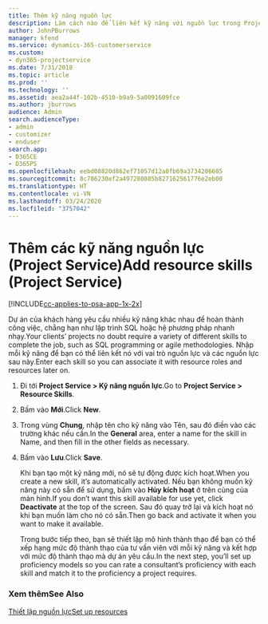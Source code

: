 ```yaml
---
title: Thêm kỹ năng nguồn lực
description: Làm cách nào để liên kết kỹ năng với nguồn lực trong Project Service
author: JohnPBurrows
manager: kfend
ms.service: dynamics-365-customerservice
ms.custom:
- dyn365-projectservice
ms.date: 7/31/2018
ms.topic: article
ms.prod: ''
ms.technology: ''
ms.assetid: aea2a44f-102b-4510-b9a9-5a0091609fce
ms.author: jburrows
audience: Admin
search.audienceType:
- admin
- customizer
- enduser
search.app:
- D365CE
- D365PS
ms.openlocfilehash: eebd08820d862ef71057d12a0fb69a3734206605
ms.sourcegitcommit: 8c786230ef2a497280885b827162561776e2eb00
ms.translationtype: HT
ms.contentlocale: vi-VN
ms.lasthandoff: 03/24/2020
ms.locfileid: "3757042"
---
```

# <a name="add-resource-skills-project-service"></a><span data-ttu-id="04907-103">Thêm các kỹ năng nguồn lực (Project Service)</span><span class="sxs-lookup"><span data-stu-id="04907-103">Add resource skills (Project Service)</span></span>

[!INCLUDE[cc-applies-to-psa-app-1x-2x](../includes/cc-applies-to-psa-app-1x-2x.md)]

<span data-ttu-id="04907-104">Dự án của khách hàng yêu cầu nhiều kỹ năng khác nhau để hoàn thành công việc, chẳng hạn như lập trình SQL hoặc hệ phương pháp nhanh nhạy.</span><span class="sxs-lookup"><span data-stu-id="04907-104">Your clients’ projects no doubt require a variety of different skills to complete the job, such as SQL programming or agile methodologies.</span></span> <span data-ttu-id="04907-105">Nhập mỗi kỹ năng để bạn có thể liên kết nó với vai trò nguồn lực và các nguồn lực sau này.</span><span class="sxs-lookup"><span data-stu-id="04907-105">Enter each skill so you can associate it with resource roles and resources later on.</span></span>  
  
1. <span data-ttu-id="04907-106">Đi tới **Project Service > Kỹ năng nguồn lực**.</span><span class="sxs-lookup"><span data-stu-id="04907-106">Go to **Project Service > Resource Skills**.</span></span>  
  
2. <span data-ttu-id="04907-107">Bấm vào **Mới**.</span><span class="sxs-lookup"><span data-stu-id="04907-107">Click **New**.</span></span>  
  
3. <span data-ttu-id="04907-108">Trong vùng **Chung**, nhập tên cho kỹ năng vào Tên, sau đó điền vào các trường khác nếu cần.</span><span class="sxs-lookup"><span data-stu-id="04907-108">In the **General** area, enter a name for the skill in Name, and then fill in the other fields as necessary.</span></span>  
  
4. <span data-ttu-id="04907-109">Bấm vào **Lưu**.</span><span class="sxs-lookup"><span data-stu-id="04907-109">Click **Save**.</span></span>  
  
   <span data-ttu-id="04907-110">Khi bạn tạo một kỹ năng mới, nó sẽ tự động được kích hoạt.</span><span class="sxs-lookup"><span data-stu-id="04907-110">When you create a new skill, it’s automatically activated.</span></span> <span data-ttu-id="04907-111">Nếu bạn không muốn kỹ năng này có sẵn để sử dụng, bấm vào **Hủy kích hoạt** ở trên cùng của màn hình.</span><span class="sxs-lookup"><span data-stu-id="04907-111">If you don’t want this skill available for use yet, click **Deactivate** at the top of the screen.</span></span> <span data-ttu-id="04907-112">Sau đó quay trở lại và kích hoạt nó khi bạn muốn làm cho nó có sẵn.</span><span class="sxs-lookup"><span data-stu-id="04907-112">Then go back and activate it when you want to make it available.</span></span>  
  
   <span data-ttu-id="04907-113">Trong bước tiếp theo, bạn sẽ thiết lập mô hình thành thạo để bạn có thể xếp hạng mức độ thành thạo của tư vấn viên với mỗi kỹ năng và kết hợp với mức độ thành thạo mà dự án yêu cầu.</span><span class="sxs-lookup"><span data-stu-id="04907-113">In the next step, you’ll set up proficiency models so you can rate a consultant’s proficiency with each skill and match it to the proficiency a project requires.</span></span>  
  
### <a name="see-also"></a><span data-ttu-id="04907-114">Xem thêm</span><span class="sxs-lookup"><span data-stu-id="04907-114">See Also</span></span>  
 [<span data-ttu-id="04907-115">Thiết lập nguồn lực</span><span class="sxs-lookup"><span data-stu-id="04907-115">Set up resources</span></span>](../project-service/set-up-resources.md)
